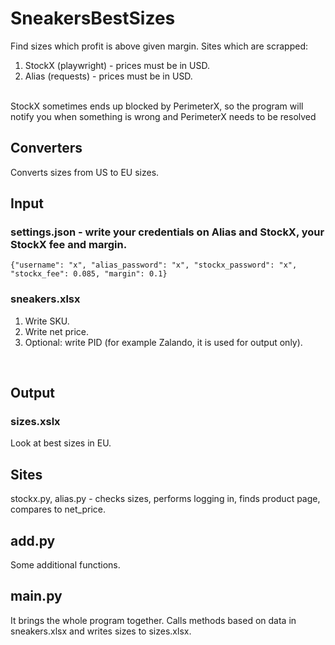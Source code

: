 # SneakersBestSizes
Find sizes which profit is above given margin. Sites which are scrapped:
1. StockX (playwright) - prices must be in USD. 
2. Alias (requests) - prices must be in USD.
<br /> 
StockX sometimes ends up blocked by PerimeterX, so the program will notify you when something is wrong and PerimeterX needs to be resolved<br /> 

## Converters
Converts sizes from US to EU sizes.


## Input
### settings.json - write your credentials on Alias and StockX, your StockX fee and margin.
```{"username": "x", "alias_password": "x", "stockx_password": "x", "stockx_fee": 0.085, "margin": 0.1}```

### sneakers.xlsx
1. Write SKU.
2. Write net price.
3. Optional: write PID (for example Zalando, it is used for output only).
<br />

## Output
### sizes.xslx
Look at best sizes in EU.
<br />

## Sites
stockx.py, alias.py - checks sizes, performs logging in, finds product page, compares to net_price.
<br />

## add.py
Some additional functions.

## main.py
It brings the whole program together. Calls methods based on data in sneakers.xlsx and writes sizes to sizes.xlsx.